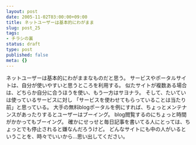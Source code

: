 ```yaml
---
layout: post
date: 2005-11-02T03:00:00+09:00
title: ネットユーザーは基本的にわがまま
slug: post_25
tags:
- チラシの裏
status: draft
type: post
published: false
meta: {}
---
```

ネットユーザーは基本的にわがままなものだと思う。
サービスやポータルサイトは、自分が使いやすいと思うところを利用する。
似たサイトが複数ある場合は、どちらか自分に合うほうを使い、もう一方はサヨナラ。
そして、たいていは使っているサービスに対し
「サービスを使わせてもらっていることは当たり前」と思っている。
大手の無料blogポータルを例にすれば、ちょっとメンテナンスがあったりするとユーザーはブーイング。
blog閲覧するのにちょっと時間がかかってもブーイング。
確かにせっせと毎日記事を書いてる人にとっては、ちょっとでも停止されると嫌なんだろうけど。
どんなサイトにも中の人がいるということを、時々でいいから…思い出してください。
